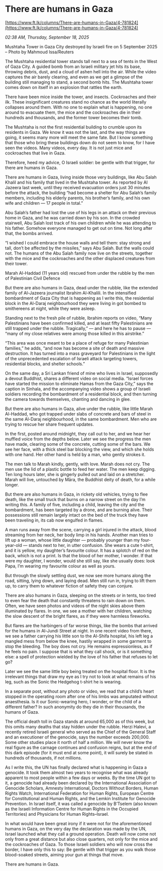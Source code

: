 # There are humans in Gaza

[https://www.ft.lk/columns/There-are-humans-in-Gaza/4-781824](https://www.ft.lk/columns/There-are-humans-in-Gaza/4-781824)

*02:38 AM, Thursday, September 18, 2025*

Mushtaha Tower in Gaza City destroyed by Israeli fire on 5 September 2025 – Photo by Mahmoud Issa/Reuters

The Mushtaha residential tower stands tall next to a sea of tents in the West of Gaza City. A guided bomb from an Israeli military jet hits its base, throwing debris, dust, and a cloud of ashen hell into the air. While the video captures the air barely clearing, and even as we get a glimpse of the building still managing to stand, a second bomb hits. The Mushtaha tower comes down on itself in an explosion that rattles the earth.

There have been mice inside the tower, and insects. Cockroaches and their ilk. These insignificant creatures stand no chance as the world literally collapses around them. With no one to explain what is happening, no one around to evacuate them, the mice and the cockroaches die in their hundreds and thousands, and the former tower becomes their tomb.

The Mushtaha is not the first residential building to crumble upon its residents in Gaza. We know it was not the last, and the way things are going, it seems many more will meet the same fate. But I know something that those who bring these buildings down do not seem to know, for I have seen the videos. Many videos, every day. It is not just mice and cockroaches that live in Gaza.

Therefore, heed my advice, O Israeli soldier: be gentle with that trigger, for there are humans in Gaza.

There are humans in Gaza, living inside those very buildings, like Abu Salah Khalil and his family that lived in the Mushtaha tower. As reported by Al Jazeera last week, until they received evacuation orders just 30 minutes before the attack, the building “had become a shelter for Abu Salah’s family members, including his elderly parents, his brother’s family, and his own wife and children — 17 people in total.”

Abu Salah’s father had lost the use of his legs in an attack on their previous home in Gaza, and he was carried down by his son. In the crowded stairwell, Abu Salah lost track of his own children while he was attending to his father. Somehow everyone managed to get out on time. Not long after that, the bombs arrived.

“I wished I could embrace the house walls and tell them: stay strong and tall, don’t be affected by the missiles,” says Abu Salah. But the walls could not. The humans of the Abu Salah family now live on the streets, together with the mice and the cockroaches and the other displaced creatures from their tower.

Marah Al-Haddad (11 years old) rescued from under the rubble by the men of Palestinian Civil Defence

But there are also humans in Gaza, dead under the rubble, like the extended family of Al-Jazeera journalist Ibrahim Al-Khalili. In the intensified bombardment of Gaza City that is happening as I write this, the residential block in the Al-Daraj neighbourhood they were living in got bombed to smithereens at night, while they were asleep.

Standing next to the fresh pile of rubble, Ibrahim reports on video, “Many Palestinians have been confirmed killed, and at least fifty Palestinians are still trapped under the rubble. Tragically,” — and here he has to pause — “many of my close relatives were among those killed in this airstrike.”

“This area was once meant to be a place of refuge for many Palestinian families,” he adds, “and now has become a site of death and massive destruction. It has turned into a mass graveyard for Palestinians in the light of the unprecedented escalation of Israeli attack targeting towers, residential blocks, and shelter schools.”

On the same day, a Sri Lankan friend of mine who lives in Israel, supposedly a devout Buddhist, shares a different video on social media. “Israel forces have started the mission to eliminate Hamas from the Gaza City,” says the caption in Sinhala, and the accompanying video shows a group of Israeli soldiers recording the bombardment of a residential block, and then turning the camera towards themselves, chanting and dancing in glee.

But there are also humans in Gaza, alive under the rubble, like little Marah Al-Haddad, who got trapped under slabs of concrete and bars of steel in the same Al-Daraj neighbourhood, in the same bombardment. Men who are trying to rescue her share frequent updates.

In the first, posted around midnight, they call out to her, and we hear her muffled voice from the depths below. Later we see the progress the men have made, clearing some of the concrete, cutting some of the bars. We see her face, with a thick steel bar blocking the view, and which she holds with one hand. Her other hand is held by a man, who gently strokes it.

The men talk to Marah kindly, gently, with love. Marah does not cry. The men use the lid of a plastic bottle to feed her water. The men keep digging. Ten long hours later, she is gingerly pulled out and laid on a stretcher. Marah will live, untouched by Māra, the Buddhist deity of death, for a while longer.

But there are also humans in Gaza, in rickety old vehicles, trying to flee death, like the small truck that burns on a narrow street on the day I’m writing this. A family of five, including a child, leaving the city and the bombardment, has been targeted by a drone, and are burning alive. Their possessions still remain largely intact on the bed of the truck they have been traveling in, its cab now engulfed in flames.

A man runs away from the scene, carrying a girl injured in the attack, blood streaming from her neck, her body limp in his hands. Another man tries to lift up a woman, whose little daughter — probably younger than my four-year-old — stands next to her, in utter confusion. She wears a cute t-shirt, and it is yellow, my daughter’s favourite colour. It has a splotch of red on the back, which is not a print. Is that the blood of her mother, I wonder. If that were my daughter, I wonder, would she still say, like she usually does: look Papa, I’m wearing my favourite colour as well as yours.

But through the slowly settling dust, we now see more humans along the road, sitting, lying down, and laying dead. Men still run in, trying to lift them up, to carry them to whatever fiction of safety they can conjure.

There are also humans in Gaza, sleeping on the streets or in tents, too tired to even fear the death that constantly threatens to rain down on them. Often, we have seen photos and videos of the night skies above them illuminated by flares. In one, we see a mother with her children, watching the slow descent of the bright flares, as if they were harmless fireworks.

But flares are the harbingers of far worse things, like the bombs that arrived for the humans in Al-Jundi Street at night. In one recent video from there, we see a father carrying his little son to the Al-Shifa hospital, his left leg a mangled mess from below the knee, hastily wrapped in some garment to stop the bleeding. The boy does not cry. He remains expressionless, as if he feels no pain. I suppose that is what they call shock, or is it something else: a spell of protection wielded by the love of his father that refuses to let go?

Later we see the same little boy being treated on the hospital floor. It is the irrelevant things that draw my eye as I try not to look at what remains of his leg, such as the Sonic the Hedgehog t-shirt he is wearing.

In a separate post, without any photo or video, we read that a child’s heart stopped in the operating room after one of his limbs was amputated without anaesthesia. Is it our Sonic-wearing hero, I wonder, or the child of a different father? In such anonymity do they die in their thousands, the humans of Gaza.

The official death toll in Gaza stands at around 65,000 as of this week, but this omits many deaths that stay hidden under the rubble. Herzi Halevi, a recently retired Israeli general who served as the Chief of the General Staff and an executioner of the genocide, says the number exceeds 200,000. Some other studies place it north of half a million. We will never know the real figure as the carnage continues and confusion reigns, but at the end of this dark episode (for it must end at some point), it will surely be stated in hundreds of thousands, if not millions.

As I write this, the UN has finally declared what is happening in Gaza a genocide. It took them almost two years to recognise what was already apparent to most people within a few days or weeks. By the time UN got to it, a genocide had already been declared by the International Association of Genocide Scholars, Amnesty International, Doctors Without Borders, Human Rights Watch, International Federation for Human Rights, European Centre for Constitutional and Human Rights, and the Lemkin Institute for Genocide Prevention. In Israel itself, it was called a genocide by B’Tselem (also known as the Israeli Information Centre for Human Rights in the Occupied Territories) and Physicians for Human Rights–Israel.

In what would have been great irony if it were not for the aforementioned humans in Gaza, on the very day the declaration was made by the UN, Israel launched what they call a ground operation. Death will now come not only from a great distance but also close quarters, not only for the mice and the cockroaches of Gaza. To those Israeli soldiers who will now cross the border, I have only this to say: Be gentle with that trigger as you walk those blood-soaked streets, aiming your gun at things that move.

There are humans in Gaza.

